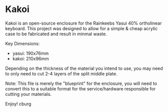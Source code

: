 # Kakoi

Kakoi is an open-source enclosure for the Rainkeebs Yasui 40% ortholinear keyboard. This project was designed to allow for a simple & cheap acrylic case to be fabricated and result in minmal waste.

Key Dimensions:
- yasui: 190x76mm
- kakoi: 210x96mm

Depending on the thickness of the material you intend to use, you may need to only need to cut 2-4 layers of the split middle plate.

Note: This file is merely the "blueprint" for the enclosure, you will need to convert this to a suitable format for the service/hardware responsible for cutting your materials.

Enjoy!
cburg

